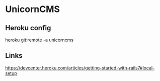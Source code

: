 # UnicornCMS

## Heroku config
heroku git:remote -a unicorncms

## Links 

https://devcenter.heroku.com/articles/getting-started-with-rails7#local-setup

